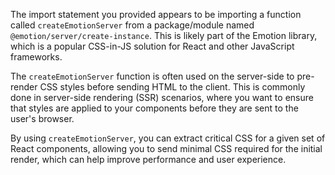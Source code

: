 The import statement you provided appears to be importing a function called `createEmotionServer` from a package/module named `@emotion/server/create-instance`. This is likely part of the Emotion library, which is a popular CSS-in-JS solution for React and other JavaScript frameworks.

The `createEmotionServer` function is often used on the server-side to pre-render CSS styles before sending HTML to the client. This is commonly done in server-side rendering (SSR) scenarios, where you want to ensure that styles are applied to your components before they are sent to the user's browser. 

By using `createEmotionServer`, you can extract critical CSS for a given set of React components, allowing you to send minimal CSS required for the initial render, which can help improve performance and user experience.